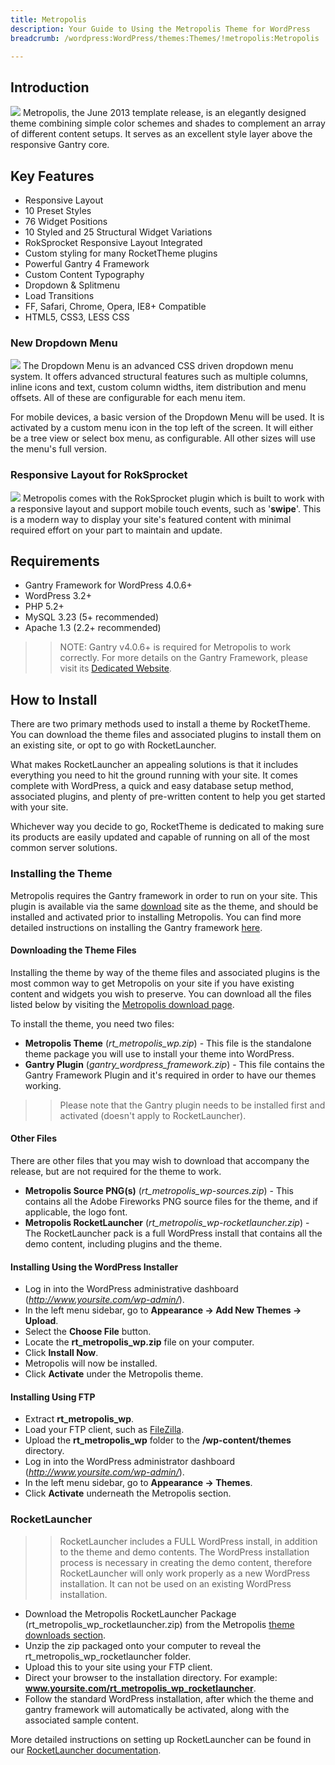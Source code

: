 ```yaml
---
title: Metropolis
description: Your Guide to Using the Metropolis Theme for WordPress
breadcrumb: /wordpress:WordPress/themes:Themes/!metropolis:Metropolis

---
```


Introduction
-----
![][metropolis]
Metropolis, the June 2013 template release, is an elegantly designed theme combining simple color schemes and shades to complement an array of different content setups. It serves as an excellent style layer above the responsive Gantry core.

Key Features
-----
* Responsive Layout
* 10 Preset Styles
* 76 Widget Positions
* 10 Styled and 25 Structural Widget Variations
* RokSprocket Responsive Layout Integrated
* Custom styling for many RocketTheme plugins
* Powerful Gantry 4 Framework
* Custom Content Typography
* Dropdown & Splitmenu
* Load Transitions
* FF, Safari, Chrome, Opera, IE8+ Compatible
* HTML5, CSS3, LESS CSS

### New Dropdown Menu
![][dropdown]
The Dropdown Menu is an advanced CSS driven dropdown menu system. It offers advanced structural features such as multiple columns, inline icons and text, custom column widths, item distribution and menu offsets. All of these are configurable for each menu item.

For mobile devices, a basic version of the Dropdown Menu will be used. It is activated by a custom menu icon in the top left of the screen. It will either be a tree view or select box menu, as configurable. All other sizes will use the menu's full version.

### Responsive Layout for RokSprocket
![][roksprocket]
Metropolis comes with the RokSprocket plugin which is built to work with a responsive layout and support mobile touch events, such as '**swipe**'. This is a modern way to display your site's featured content with minimal required effort on your part to maintain and update.

Requirements
-----
* Gantry Framework for WordPress 4.0.6+
* WordPress 3.2+
* PHP 5.2+
* MySQL 3.23 (5+ recommended)
* Apache 1.3 (2.2+ recommended)

>> NOTE: Gantry v4.0.6+ is required for Metropolis to work correctly. For more details on the Gantry Framework, please visit its [Dedicated Website][gantry].

How to Install
-----
There are two primary methods used to install a theme by RocketTheme. You can download the theme files and associated plugins to install them on an existing site, or opt to go with RocketLauncher. 

What makes RocketLauncher an appealing solutions is that it includes everything you need to hit the ground running with your site. It comes complete with WordPress, a quick and easy database setup method, associated plugins, and plenty of pre-written content to help you get started with your site.

Whichever way you decide to go, RocketTheme is dedicated to making sure its products are easily updated and capable of running on all of the most common server solutions.

### Installing the Theme
Metropolis requires the Gantry framework in order to run on your site. This plugin is available via the same [download][download] site as the theme, and should be installed and activated prior to installing Metropolis. You can find more detailed instructions on installing the Gantry framework [here][gantry_install].

#### Downloading the Theme Files
Installing the theme by way of the theme files and associated plugins is the most common way to get Metropolis on your site if you have existing content and widgets you wish to preserve. You can download all the files listed below by visiting the [Metropolis download page][download].

To install the theme, you need two files:

* **Metropolis Theme** (*rt_metropolis_wp.zip*) - This file is the standalone theme package you will use to install your theme into WordPress.
* **Gantry Plugin** (*gantry_wordpress_framework.zip*) - This file contains the Gantry Framework Plugin and it's required in order to have our themes working.

>> Please note that the Gantry plugin needs to be installed first and activated (doesn't apply to RocketLauncher).

#### Other Files
There are other files that you may wish to download that accompany the release, but are not required for the theme to work.

* **Metropolis Source PNG(s)** (*rt_metropolis_wp-sources.zip*) - This contains all the Adobe Fireworks PNG source files for the theme, and if applicable, the logo font.
* **Metropolis RocketLauncher** (*rt_metropolis_wp-rocketlauncher.zip*) - The RocketLauncher pack is a full WordPress install that contains all the demo content, including plugins and the theme.

#### Installing Using the WordPress Installer
* Log in into the WordPress administrative dashboard (*http://www.yoursite.com/wp-admin/*).
* In the left menu sidebar, go to **Appearance → Add New Themes → Upload**.
* Select the **Choose File** button.
* Locate the **rt_metropolis_wp.zip** file on your computer.
* Click **Install Now**.
* Metropolis will now be installed.
* Click **Activate** under the Metropolis theme.

#### Installing Using FTP
* Extract **rt_metropolis_wp**.
* Load your FTP client, such as [FileZilla][filezilla].
* Upload the **rt_metropolis_wp** folder to the **/wp-content/themes** directory.
* Log in into the WordPress administrator dashboard (*http://www.yoursite.com/wp-admin/*).
* In the left menu sidebar, go to **Appearance → Themes**.
* Click **Activate** underneath the Metropolis section.

### RocketLauncher
>> RocketLauncher includes a FULL WordPress install, in addition to the theme and demo contents. The WordPress installation process is necessary in creating the demo content, therefore RocketLauncher will only work properly as a new WordPress installation. It can not be used on an existing WordPress installation.

* Download the Metropolis RocketLauncher Package (rt_metropolis_wp_rocketlauncher.zip) from the Metropolis [theme downloads section][download].
* Unzip the zip packaged onto your computer to reveal the rt_metropolis_wp_rocketlauncher folder.
* Upload this to your site using your FTP client.
* Direct your browser to the installation directory. For example: **www.yoursite.com/rt_metropolis_wp_rocketlauncher**. 
* Follow the standard WordPress installation, after which the theme and gantry framework will automatically be activated, along with the associated sample content.

More detailed instructions on setting up RocketLauncher can be found in our [RocketLauncher documentation][launcher].

[gantry]: http://www.gantry-framework.org/
[gantry_install]: ../../start/gantry.md
[download]: http://www.rockettheme.com/wordpress-downloads/club/3516-metropolis
[metropolis]: assets/wp_metropolis.png
[dropdown]: assets/wp_metropolis_dropdown.png
[roksprocket]: assets/wp_metropolis_roksprocket.png
[filezilla]: https://filezilla-project.org
[launcher]: ../../start/rocketlauncher.md